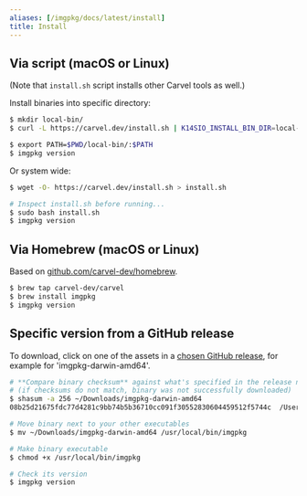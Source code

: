 ```yaml
---
aliases: [/imgpkg/docs/latest/install]
title: Install
---
```


## Via script (macOS or Linux)

(Note that `install.sh` script installs other Carvel tools as well.)

Install binaries into specific directory:

```bash
$ mkdir local-bin/
$ curl -L https://carvel.dev/install.sh | K14SIO_INSTALL_BIN_DIR=local-bin bash

$ export PATH=$PWD/local-bin/:$PATH
$ imgpkg version
```

Or system wide:

```bash
$ wget -O- https://carvel.dev/install.sh > install.sh

# Inspect install.sh before running...
$ sudo bash install.sh
$ imgpkg version
```

## Via Homebrew (macOS or Linux)

Based on [github.com/carvel-dev/homebrew](https://github.com/carvel-dev/homebrew).

```bash
$ brew tap carvel-dev/carvel
$ brew install imgpkg
$ imgpkg version
```

## Specific version from a GitHub release

To download, click on one of the assets in a [chosen GitHub release](https://github.com/carvel-dev/imgpkg/releases), for example for 'imgpkg-darwin-amd64'.

```bash
# **Compare binary checksum** against what's specified in the release notes
# (if checksums do not match, binary was not successfully downloaded)
$ shasum -a 256 ~/Downloads/imgpkg-darwin-amd64
08b25d21675fdc77d4281c9bb74b5b36710cc091f30552830604459512f5744c  /Users/pivotal/Downloads/imgpkg-darwin-amd64

# Move binary next to your other executables
$ mv ~/Downloads/imgpkg-darwin-amd64 /usr/local/bin/imgpkg

# Make binary executable
$ chmod +x /usr/local/bin/imgpkg

# Check its version
$ imgpkg version
```

